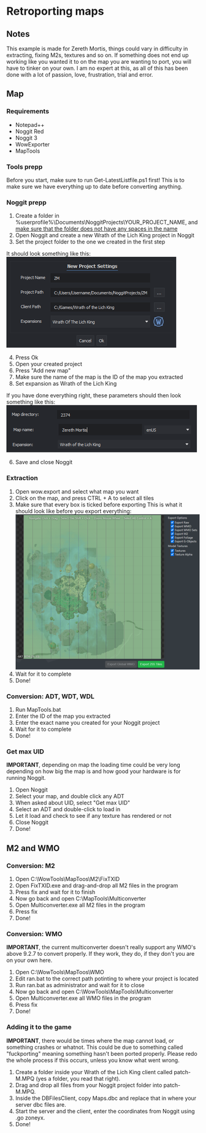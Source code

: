 # Retroporting maps

## Notes
This example is made for Zereth Mortis, things could vary in difficulty in extracting, fixing M2s, textures and so on. If something does not end up working like you wanted it to on the map you are wanting to port, you will have to tinker on your own. I am no expert at this, as all of this has been done with a lot of passion, love, frustration, trial and error.

## Map

### Requirements
* Notepad++
* Noggit Red
* Noggit 3
* WowExporter
* MapTools

### Tools prepp
Before you start, make sure to run Get-LatestListfile.ps1 first!
This is to make sure we have everything up to date before converting anything.

### Noggit prepp
1. Create a folder in %userprofile%\Documents\NoggitProjects\YOUR_PROJECT_NAME, and <ins>make sure that the folder does not have any spaces in the name</ins>
2. Open Noggit and create a new Wrath of the Lich King project in Noggit
3. Set the project folder to the one we created in the first step

It should look something like this:</br>
![alt text](https://github.com/MoltenCrystal/RetroportingWrath/blob/main/documentation/maps/mapsImgs/noggitProject.png)

4. Press Ok
5. Open your created project
4. Press "Add new map"
5. Make sure the name of the map is the ID of the map you extracted
6. Set expansion as Wrath of the Lich King

If you have done everything right, these parameters should then look something like this:
![alt text](https://github.com/MoltenCrystal/RetroportingWrath/blob/main/documentation/maps/mapsImgs/noggitSettings.png)

6. Save and close Noggit

### Extraction
1. Open wow.export and select what map you want
2. Click on the map, and press CTRL + A to select all tiles
3. Make sure that every box is ticked before exporting
This is what it should look like before you export everything:
![alt text](https://github.com/MoltenCrystal/RetroportingWrath/blob/main/documentation/maps/mapsImgs/wowExport.png)
4. Wait for it to complete
5. Done!

### Conversion: ADT, WDT, WDL
1. Run MapTools.bat
2. Enter the ID of the map you extracted
3. Enter the exact name you created for your Noggit project
4. Wait for it to complete
5. Done!

### Get max UID

**IMPORTANT**, depending on map the loading time could be very long depending on how big the map is and how good your hardware is for running Noggit.

1. Open Noggit
2. Select your map, and double click any ADT
3. When asked about UID, select "Get max UID"
4. Select an ADT and double-click to load in
5. Let it load and check to see if any texture has rendered or not
6. Close Noggit
7. Done!

## M2 and WMO

### Conversion: M2
1. Open C:\WowTools\MapToos\M2\FixTXID
2. Open FixTXID.exe and drag-and-drop all M2 files in the program
3. Press fix and wait for it to finish
4. Now go back and open C:\MapTools\Multiconverter
5. Open Multiconverter.exe all M2 files in the program
6. Press fix
7. Done!

### Conversion: WMO

**IMPORTANT**, the current multiconverter doesn't really support any WMO's above 9.2.7 to convert properly. If they work, they do, if they don't you are on your own here.

1. Open C:\WowTools\MapToos\WMO
2. Edit ran.bat to the correct path potinting to where your project is located
3. Run ran.bat as administrator and wait for it to close
4. Now go back and open C:\WowTools\MapTools\Multiconverter
5. Open Multiconverter.exe all WMO files in the program
6. Press fix
7. Done!

### Adding it to the game

**IMPORTANT**, there would be times where the map cannot load, or something crashes or whatnot. This could be due to something called "fuckporting" meaning something hasn't been ported properly. Please redo the whole process if this occurs, unless you know what went wrong.

1. Create a folder inside your Wrath of the Lich King client called patch-M.MPQ (yes a folder, you read that right).
2. Drag and drop all files from your Noggit project folder into patch-M.MPQ.
3. Inside the DBFilesClient, copy Maps.dbc and replace that in where your server dbc files are.
4. Start the server and the client, enter the coordinates from Noggit using .go zoneyx.
5. Done!
